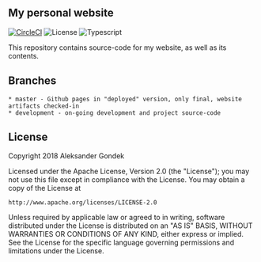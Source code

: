 My personal website
---
[![CircleCI](https://circleci.com/gh/AleksanderGondek/aleksandergondek.github.io/tree/development.svg?style=svg)](https://circleci.com/gh/AleksanderGondek/aleksandergondek.github.io/tree/development)
![License](https://img.shields.io/badge/License-Apache%20License%202.0-blue.svg?style=flat-square)
![Typescript](https://img.shields.io/badge/Typescript-2.7-blue.svg?style=flat-square)

This repository contains source-code for my website, as well as its contents.


Branches
---
    * master - Github pages in "deployed" version, only final, website artifacts checked-in
    * development - on-going development and project source-code


License
---
Copyright 2018 Aleksander Gondek

Licensed under the Apache License, Version 2.0 (the "License");
you may not use this file except in compliance with the License.
You may obtain a copy of the License at

    http://www.apache.org/licenses/LICENSE-2.0

Unless required by applicable law or agreed to in writing, software
distributed under the License is distributed on an "AS IS" BASIS,
WITHOUT WARRANTIES OR CONDITIONS OF ANY KIND, either express or implied.
See the License for the specific language governing permissions and
limitations under the License.
